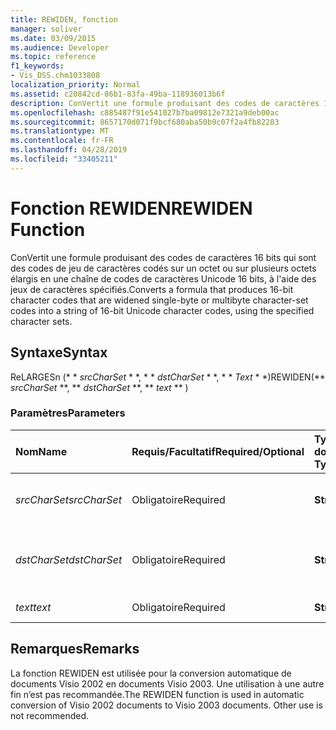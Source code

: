 ```yaml
---
title: REWIDEN, fonction
manager: soliver
ms.date: 03/09/2015
ms.audience: Developer
ms.topic: reference
f1_keywords:
- Vis_DSS.chm1033808
localization_priority: Normal
ms.assetid: c20842cd-86b1-83fa-49ba-118936013b6f
description: ConVertit une formule produisant des codes de caractères 16 bits qui sont des codes de jeu de caractères codés sur un octet ou sur plusieurs octets élargis en une chaîne de codes de caractères Unicode 16 bits, à l'aide des jeux de caractères spécifiés.
ms.openlocfilehash: c885487f91e541027b7ba09812e7321a9deb00ac
ms.sourcegitcommit: 8657170d071f9bcf680aba50b9c07f2a4fb82283
ms.translationtype: MT
ms.contentlocale: fr-FR
ms.lasthandoff: 04/28/2019
ms.locfileid: "33405211"
---
```

# <a name="rewiden-function"></a><span data-ttu-id="0767f-103">Fonction REWIDEN</span><span class="sxs-lookup"><span data-stu-id="0767f-103">REWIDEN Function</span></span>

<span data-ttu-id="0767f-104">ConVertit une formule produisant des codes de caractères 16 bits qui sont des codes de jeu de caractères codés sur un octet ou sur plusieurs octets élargis en une chaîne de codes de caractères Unicode 16 bits, à l'aide des jeux de caractères spécifiés.</span><span class="sxs-lookup"><span data-stu-id="0767f-104">Converts a formula that produces 16-bit character codes that are widened single-byte or multibyte character-set codes into a string of 16-bit Unicode character codes, using the specified character sets.</span></span> 
  
## <a name="syntax"></a><span data-ttu-id="0767f-105">Syntaxe</span><span class="sxs-lookup"><span data-stu-id="0767f-105">Syntax</span></span>

<span data-ttu-id="0767f-106">ReLARGESn (\* \* *srcCharSet* \* \*, \* \* *dstCharSet* \* \*, \* \* *Text* \* \*)</span><span class="sxs-lookup"><span data-stu-id="0767f-106">REWIDEN(\*\* *srcCharSet* \*\*, \*\* *dstCharSet* \*\*, \*\* *text* \*\* )</span></span> 
  
### <a name="parameters"></a><span data-ttu-id="0767f-107">Paramètres</span><span class="sxs-lookup"><span data-stu-id="0767f-107">Parameters</span></span>

|<span data-ttu-id="0767f-108">**Nom**</span><span class="sxs-lookup"><span data-stu-id="0767f-108">**Name**</span></span>|<span data-ttu-id="0767f-109">**Requis/Facultatif**</span><span class="sxs-lookup"><span data-stu-id="0767f-109">**Required/Optional**</span></span>|<span data-ttu-id="0767f-110">**Type de données**</span><span class="sxs-lookup"><span data-stu-id="0767f-110">**Data Type**</span></span>|<span data-ttu-id="0767f-111">**Description**</span><span class="sxs-lookup"><span data-stu-id="0767f-111">**Description**</span></span>|
|:-----|:-----|:-----|:-----|
| <span data-ttu-id="0767f-112">_srcCharSet_</span><span class="sxs-lookup"><span data-stu-id="0767f-112">_srcCharSet_</span></span> <br/> |<span data-ttu-id="0767f-113">Obligatoire</span><span class="sxs-lookup"><span data-stu-id="0767f-113">Required</span></span>  <br/> |<span data-ttu-id="0767f-114">**String**</span><span class="sxs-lookup"><span data-stu-id="0767f-114">**String**</span></span> <br/> |<span data-ttu-id="0767f-115">Jeu de caractères du document source</span><span class="sxs-lookup"><span data-stu-id="0767f-115">The character set in the source document.</span></span>  <br/> |
| <span data-ttu-id="0767f-116">_dstCharSet_</span><span class="sxs-lookup"><span data-stu-id="0767f-116">_dstCharSet_</span></span> <br/> |<span data-ttu-id="0767f-117">Obligatoire</span><span class="sxs-lookup"><span data-stu-id="0767f-117">Required</span></span>  <br/> |<span data-ttu-id="0767f-118">**String**</span><span class="sxs-lookup"><span data-stu-id="0767f-118">**String**</span></span> <br/> | <span data-ttu-id="0767f-119">Jeu de caractères du document de destination</span><span class="sxs-lookup"><span data-stu-id="0767f-119">The character set in the destination document.</span></span>  <br/> |
| <span data-ttu-id="0767f-120">_text_</span><span class="sxs-lookup"><span data-stu-id="0767f-120">_text_</span></span> <br/> |<span data-ttu-id="0767f-121">Obligatoire</span><span class="sxs-lookup"><span data-stu-id="0767f-121">Required</span></span>  <br/> |<span data-ttu-id="0767f-122">**String**</span><span class="sxs-lookup"><span data-stu-id="0767f-122">**String**</span></span> <br/> |<span data-ttu-id="0767f-123">Texte à convertir</span><span class="sxs-lookup"><span data-stu-id="0767f-123">The text to convert.</span></span>  <br/> |
   
## <a name="remarks"></a><span data-ttu-id="0767f-124">Remarques</span><span class="sxs-lookup"><span data-stu-id="0767f-124">Remarks</span></span>

<span data-ttu-id="0767f-p101">La fonction REWIDEN est utilisée pour la conversion automatique de documents Visio 2002 en documents Visio 2003. Une utilisation à une autre fin n’est pas recommandée.</span><span class="sxs-lookup"><span data-stu-id="0767f-p101">The REWIDEN function is used in automatic conversion of Visio 2002 documents to Visio 2003 documents. Other use is not recommended.</span></span>
  

